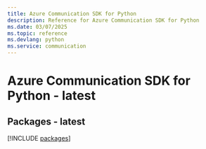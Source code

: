 ```yaml
---
title: Azure Communication SDK for Python
description: Reference for Azure Communication SDK for Python
ms.date: 03/07/2025
ms.topic: reference
ms.devlang: python
ms.service: communication
---
```

# Azure Communication SDK for Python - latest
## Packages - latest
[!INCLUDE [packages](communication-index.md)]